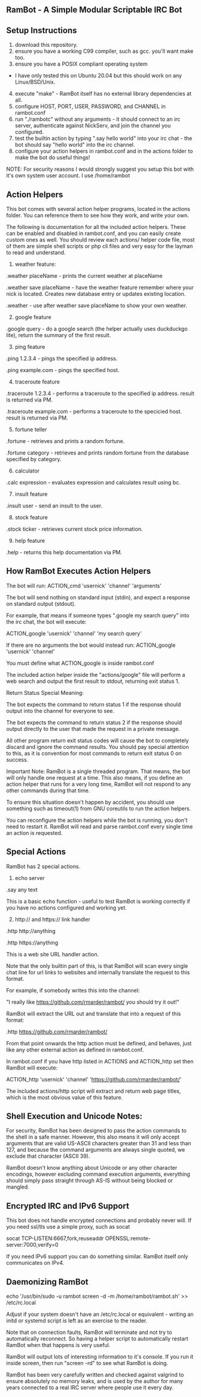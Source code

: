 RamBot - A Simple Modular Scriptable IRC Bot
----------------------------------------------

Setup Instructions
------------------
1) download this repository.
2) ensure you have a working C99 compiler, such as gcc. you'll want make too.
3) ensure you have a POSIX compliant operating system
 - I have only tested this on Ubuntu 20.04 but this should work on any Linux/BSD/Unix.
4) execute "make" - RamBot itself has no external library dependencies at all.
5) configure HOST, PORT, USER, PASSWORD, and CHANNEL in rambot.conf
6) run "./rambotc" without any arguments - it should connect to an irc server, authenticate against NickServ, and join the channel you configured.
7) test the builtin action by typing ".say hello world" into your irc chat - the bot should say "hello world" into the irc channel.
8) configure your action helpers in rambot.conf and in the actions folder to make the bot do useful things!

NOTE: For security reasons I would strongly suggest you setup this bot with it's own system user account. I use /home/rambot

Action Helpers
--------------
This bot comes with several action helper programs, located in the actions folder.
You can reference them to see how they work, and write your own.

The following is documentation for all the included action helpers.
These can be enabled and disabled in rambot.conf, and you can easily create custom ones as well.
You should review each actions/ helper code file, most of them are simple shell scripts or php cli files and very easy for the layman to read and understand.

1) weather feature:

.weather placeName - prints the current weather at placeName

.weather save placeName - have the weather feature remember where your nick is located. Creates new database entry or updates existing location.

.weather - use after weather save placeName to show your own weather.

2) google feature

.google query - do a google search (the helper actually uses duckduckgo lite), return the summary of the first result.

3) ping feature

.ping 1.2.3.4 - pings the specified ip address.

.ping example.com - pings the specified host.

4) traceroute feature

.traceroute 1.2.3.4 - performs a traceroute to the specified ip address. result is returned via PM.

.traceroute example.com - performs a traceroute to the specicied host. result is returned via PM.

5) fortune teller

.fortune - retrieves and prints a random fortune.

.fortune category - retrieves and prints random fortune from the database specified by category.

6) calculator

.calc expression - evaluates expression and calculates result using bc.

7) insult feature

.insult user - send an insult to the user.

8) stock feature

.stock ticker - retrieves current stock price information.

9) help feature

.help - returns this help documentation via PM.

How RamBot Executes Action Helpers
-------------------------
The bot will run: ACTION_cmd 'usernick' 'channel' 'arguments'

The bot will send nothing on standard input (stdin), and expect a response on standard output (stdout).

For example, that means if someone types ".google my search query" into the irc chat, the bot will execute:

ACTION_google 'usernick' 'channel' 'my search query'

If there are no arguments the bot would instead run: ACTION_google 'usernick' 'channel'

You must define what ACTION_google is inside rambot.conf 

The included action helper inside the "actions/google" file will perform a web search and output the first result to stdout, returning exit status 1.

Return Status Special Meaning:

The bot expects the command to return status 1 if the response should output into the channel for everyone to see.

The bot expects the command to return status 2 if the response should output directly to the user that made the request in a private message.

All other program return exit status codes will cause the bot to completely discard and ignore the command results. You should pay special attention to this, as it is convention for most commands to return exit status 0 on success.

Important Note:
RamBot is a single threaded program. That means, the bot will only handle one request at a time.
This also means, if you define an action helper that runs for a very long time, RamBot will not respond to any other commands during that time.

To ensure this situation doesn't happen by accident, you should use something such as timeout(1) from GNU coreutils to run the action helpers.

You can reconfigure the action helpers while the bot is running, you don't need to restart it. RamBot will read and parse rambot.conf every single time an action is requested.


Special Actions
--------------
RamBot has 2 special actions.

1) echo server

.say any text

This is a basic echo function - useful to test RamBot is working correctly if you have no actions configured and working yet.

2) http:// and https:// link handler

.http http://anything

.http https://anything

This is a web site URL handler action.

Note that the only builtin part of this, is that RamBot will scan every single chat line for url links to websites and internally translate the request to this format.

For example, if somebody writes this into the channel:

"I really like https://github.com/rmarder/rambot/ you should try it out!"

RamBot will extract the URL out and translate that into a request of this format:

.http https://github.com/rmarder/rambot/

From that point onwards the http action must be defined, and behaves, just like any other external action as defined in rambot.conf.

In rambot.conf if you have http listed in ACTIONS and ACTION_http set then RamBot will execute:

ACTION_http 'usernick' 'channel' 'https://github.com/rmarder/rambot/'

The included actions/http script will extract and return web page titles, which is the most obvious value of this feature.


Shell Execution and Unicode Notes:
-------
For security, RamBot has been designed to pass the action commands to the shell in a safe manner. However, this also means it will only accept arguments that are valid US-ASCII characters greater than 31 and less than 127, and because the command arguments are always single quoted, we exclude that character (ASCII 39).

RamBot doesn't know anything about Unicode or any other character encodings, however excluding command execution arguments, everything should simply pass straight through AS-IS without being blocked or mangled.

Encrypted IRC and IPv6 Support
----------------
This bot does not handle encrypted connections and probably never will.
If you need ssl/tls use a simple proxy, such as socat

socat TCP-LISTEN:6667,fork,reuseaddr OPENSSL:remote-server:7000,verify=0

If you need IPv6 support you can do something similar. RamBot itself only communicates on IPv4.

Daemonizing RamBot
--------------
echo '/usr/bin/sudo -u rambot screen -d -m /home/rambot/rambot.sh' >> /etc/rc.local

Adjust if your system doesn't have an /etc/rc.local or equivalent - writing an initd or systemd script is left as an exercise to the reader.

Note that on connection faults, RamBot will terminate and not try to automatically reconnect. So having a helper script to automatically restart RamBot when that happens is very useful.

RamBot will output lots of interesting information to it's console. If you run it inside screen, then run "screen -rd" to see what RamBot is doing.

RamBot has been very carefully written and checked against valgrind to ensure absolutely no memory leaks, and is used by the author for many years connected to a real IRC server where people use it every day.

